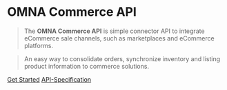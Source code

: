# OMNA Commerce API

> The **OMNA Commerce API** is simple connector API to integrate eCommerce sale channels, such as 
  marketplaces and eCommerce platforms.

> An easy way to consolidate orders, synchronize inventory and listing product information to commerce solutions.

[Get Started](overview)
[API-Specification](//cenit-io.github.io/eCapi/api-spec/)